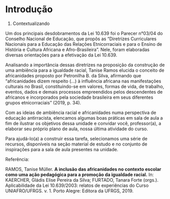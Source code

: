 # Introdução

1. Contextualizando

Um dos principais desdobramentos da Lei 10.639 foi o Parecer n°03/04 do Conselho Nacional de Educação, que propôs as “Diretrizes Curriculares Nacionais para a Educação das Relações Etnicorraciais e para o Ensino de História e Cultura Africana e Afro-Brasileira”. Nele, foram elaboradas diversas orientações para a efetivação da Lei 10.639.

Analisando a importância dessas diretrizes na proposição da construção de uma ambiência para a igualdade racial, Tanise Ramos elucida o conceito de africanidades proposto por Petronilha B. da Silva, afirmando que “africanidades dizem respeito (...) à influência africana nas manifestações culturais no Brasil, constituindo-se em valores, formas de vida, de trabalho, eventos, dados e demais processos empreendidos pelos descendentes de africanos e incorporados pela sociedade brasileira em seus diferentes grupos etnicorraciais” (2019, p. 34).

Com as ideias de ambiência racial e africanidades numa perspectiva de educação antirracista, elencamos algumas boas práticas em sala de aula a fim de ilustrar os objetivos dessa unidade e convidar você, professor(a), a elaborar seu próprio plano de aula, nossa última atividade do curso.

Para ajudá-lo(a) a construir essa tarefa, selecionamos uma série de recursos, disponíveis na seção material de estudo e no conjunto de inspirações para a sala de aula presentes na unidade.

 

Referência:

RAMOS, Tanise Müller. **A inclusão das africanidades no contexto escolar como uma ação pedagógica para a promoção da igualdade racial.** In: KAERCHER, Gládis Elise Pereira da Silva; FURTADO, Tanara Forte (orgs.). Aplicabilidade da Lei 10.639/2003: relatos de experiências do Curso UNIAFRO/UFRGS. v. 1. Porto Alegre: Editora da UFRGS, 2019. 